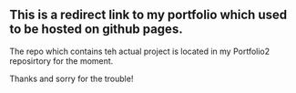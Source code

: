 ## This is a redirect link to my portfolio which used to be hosted on github pages. 

The repo which contains teh actual project is located in my Portfolio2 reposirtory for the moment.

Thanks and sorry for the trouble!
